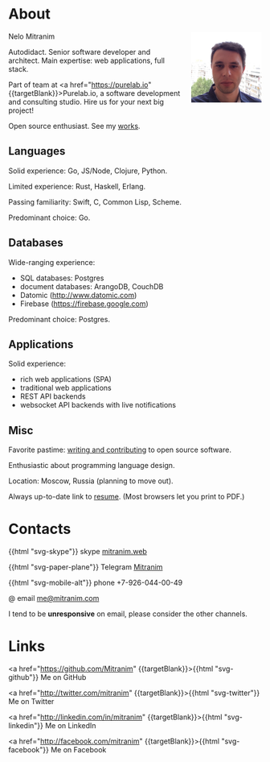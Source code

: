 # About

<div style="float: right; width: 10em; margin-left: 1rem">
  <img src="images/face-square.jpg">
</div>

Nelo Mitranim

Autodidact. Senior software developer and architect. Main expertise: web applications, full stack.

Part of team at <a href="https://purelab.io" {{targetBlank}}>Purelab.io</a>, a software development and consulting studio. Hire us for your next big project!

Open source enthusiast. See my [works](/works).

## Languages

Solid experience: Go, JS/Node, Clojure, Python.

Limited experience: Rust, Haskell, Erlang.

Passing familiarity: Swift, C, Common Lisp, Scheme.

Predominant choice: Go.

## Databases

Wide-ranging experience:

  * SQL databases: Postgres
  * document databases: ArangoDB, CouchDB
  * Datomic (http://www.datomic.com)
  * Firebase (https://firebase.google.com)

Predominant choice: Postgres.

## Applications

Solid experience:

  * rich web applications (SPA)
  * traditional web applications
  * REST API backends
  * websocket API backends with live notifications

## Misc

Favorite pastime: [writing and contributing](/works) to open source software.

Enthusiastic about programming language design.

Location: Moscow, Russia (planning to move out).

Always up-to-date link to [resume](/resume). (Most browsers let you print to PDF.)

# Contacts

<span>{{html "svg-skype"}} skype [mitranim.web](skype:mitranim.web?chat)</span>

<span>{{html "svg-paper-plane"}} Telegram [Mitranim](https://telegram.me/Mitranim)</span>

<span>{{html "svg-mobile-alt"}} phone +7-926-044-00-49</span>

<span>@ email [me@mitranim.com](mailto:me@mitranim.com)</span>

I tend to be **unresponsive** on email, please consider the other channels.

# Links

<a href="https://github.com/Mitranim" {{targetBlank}}>{{html "svg-github"}} Me on GitHub</a>

<a href="http://twitter.com/mitranim" {{targetBlank}}>{{html "svg-twitter"}} Me on Twitter</a>

<a href="http://linkedin.com/in/mitranim" {{targetBlank}}>{{html "svg-linkedin"}} Me on LinkedIn</a>

<a href="http://facebook.com/mitranim" {{targetBlank}}>{{html "svg-facebook"}} Me on Facebook</a>
